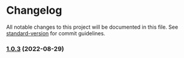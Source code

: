 # Changelog

All notable changes to this project will be documented in this file. See [standard-version](https://github.com/conventional-changelog/standard-version) for commit guidelines.

### [1.0.3](https://github.com/Kirolos-kr7/Webflix/compare/v1.0.2...v1.0.3) (2022-08-29)
